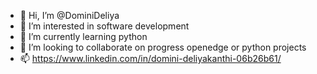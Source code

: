 - 👋 Hi, I’m @DominiDeliya
- 👀 I’m interested in software development
- 🌱 I’m currently learning python
- 💞️ I’m looking to collaborate on progress openedge or python projects
- 📫 https://www.linkedin.com/in/domini-deliyakanthi-06b26b61/

<!---
DominiDeliya/DominiDeliya is a ✨ special ✨ repository because its `README.md` (this file) appears on your GitHub profile.
You can click the Preview link to take a look at your changes.
--->

